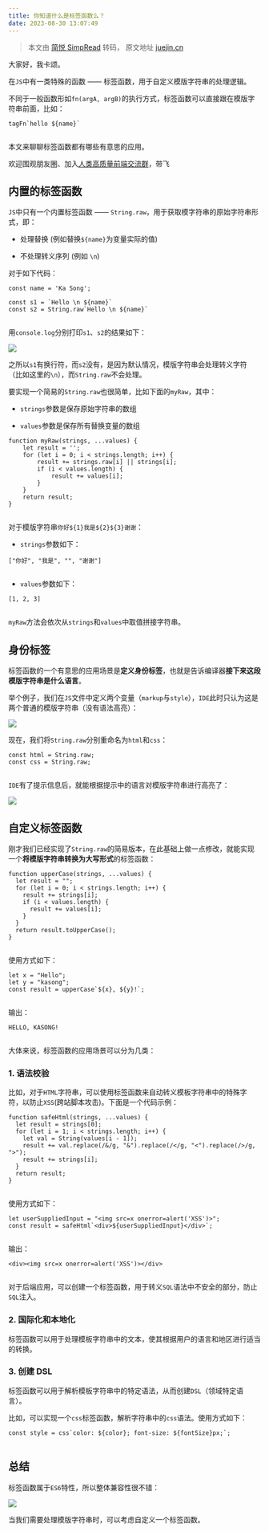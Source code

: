 ```yaml
---
title: 你知道什么是标签函数么？
date: 2023-08-30 13:07:49
---
```


> 本文由 [简悦 SimpRead](http://ksria.com/simpread/) 转码， 原文地址 [juejin.cn](https://juejin.cn/post/7272714715020869686)

大家好，我卡颂。

在`JS`中有一类特殊的函数 —— 标签函数，用于自定义模版字符串的处理逻辑。

不同于一般函数形如`fn(argA, argB)`的执行方式，标签函数可以直接跟在模版字符串前面，比如：

```
tagFn`hello ${name}`


```

本文来聊聊标签函数都有哪些有意思的应用。

欢迎围观朋友圈、加入[人类高质量前端交流群](https://juejin.cn/user/1943592291009511/pins "https://juejin.cn/user/1943592291009511/pins")，带飞

内置的标签函数
-------

`JS`中只有一个内置标签函数 —— `String.raw`，用于获取模字符串的原始字符串形式，即：

*   处理替换 (例如替换`${name}`为变量实际的值)
    
*   不处理转义序列 (例如 `\n`)
    

对于如下代码：

```
const name = 'Ka Song';

const s1 = `Hello \n ${name}`
const s2 = String.raw`Hello \n ${name}`


```

用`console.log`分别打印`s1`、`s2`的结果如下：

![](https://p3-juejin.byteimg.com/tos-cn-i-k3u1fbpfcp/6f7bab51cc63488b94db59a5641d5c65~tplv-k3u1fbpfcp-zoom-in-crop-mark:1512:0:0:0.awebp#?w=1306&h=410&s=57347&e=png&b=fefefe)

之所以`s1`有换行符，而`s2`没有，是因为默认情况，模版字符串会处理转义字符（比如这里的`\n`），而`String.raw`不会处理。

要实现一个简易的`String.raw`也很简单，比如下面的`myRaw`，其中：

*   `strings`参数是保存原始字符串的数组
    
*   `values`参数是保存所有替换变量的数组
    

```
function myRaw(strings, ...values) {
    let result = '';
    for (let i = 0; i < strings.length; i++) {
        result += strings.raw[i] || strings[i];
        if (i < values.length) {
            result += values[i];
        }
    }
    return result;
}


```

对于模版字符串`你好${1}我是${2}${3}谢谢`：

*   `strings`参数如下：

```
["你好", "我是", "", "谢谢"]


```

*   `values`参数如下：

```
[1, 2, 3]


```

`myRaw`方法会依次从`strings`和`values`中取值拼接字符串。

身份标签
----

标签函数的一个有意思的应用场景是**定义身份标签**，也就是告诉编译器**接下来这段模版字符串是什么语言**。

举个例子，我们在`JS`文件中定义两个变量（`markup`与`style`），`IDE`此时只认为这是两个普通的模版字符串（没有语法高亮）：

![](https://p3-juejin.byteimg.com/tos-cn-i-k3u1fbpfcp/b06bc1f665484768b259afb4f065671b~tplv-k3u1fbpfcp-zoom-in-crop-mark:1512:0:0:0.awebp#?w=1382&h=674&s=326380&e=png&b=181c21)

现在，我们将`String.raw`分别重命名为`html`和`css`：

```
const html = String.raw;
const css = String.raw;


```

`IDE`有了提示信息后，就能根据提示中的语言对模版字符串进行高亮了：

![](https://p3-juejin.byteimg.com/tos-cn-i-k3u1fbpfcp/3a3b4568e972443ea48cddc03b226050~tplv-k3u1fbpfcp-zoom-in-crop-mark:1512:0:0:0.awebp#?w=1118&h=732&s=471304&e=png&b=181c21)

自定义标签函数
-------

刚才我们已经实现了`String.raw`的简易版本，在此基础上做一点修改，就能实现一个**将模版字符串转换为大写形式**的标签函数：

```
function upperCase(strings, ...values) {
  let result = "";
  for (let i = 0; i < strings.length; i++) {
    result += strings[i];
    if (i < values.length) {
      result += values[i];
    }
  }
  return result.toUpperCase();
}


```

使用方式如下：

```
let x = "Hello";
let y = "kasong";
const result = upperCase`${x}, ${y}!`; 


```

输出：

```
HELLO, KASONG!


```

大体来说，标签函数的应用场景可以分为几类：

### 1. 语法校验

比如，对于`HTML`字符串，可以使用标签函数来自动转义模板字符串中的特殊字符，以防止`XSS`(跨站脚本攻击)。下面是一个代码示例：

```
function safeHtml(strings, ...values) {
  let result = strings[0];
  for (let i = 1; i < strings.length; i++) {
    let val = String(values[i - 1]);
    result += val.replace(/&/g, "&").replace(/</g, "<").replace(/>/g, ">");
    result += strings[i];
  }
  return result;
}


```

使用方式如下：

```
let userSuppliedInput = "<img src=x onerror=alert('XSS')>";
const result = safeHtml`<div>${userSuppliedInput}</div>`;


```

输出：

```
<div><img src=x onerror=alert('XSS')></div>


```

对于后端应用，可以创建一个标签函数，用于转义`SQL`语法中不安全的部分，防止`SQL`注入。

### 2. 国际化和本地化

标签函数可以用于处理模板字符串中的文本，使其根据用户的语言和地区进行适当的转换。

### 3. 创建 DSL

标签函数可以用于解析模板字符串中的特定语法，从而创建`DSL`（领域特定语言）。

比如，可以实现一个`css`标签函数，解析字符串中的`css`语法。使用方式如下：

```
const style = css`color: ${color}; font-size: ${fontSize}px;`;


```

总结
--

标签函数属于`ES6`特性，所以整体兼容性很不错：

![](https://p3-juejin.byteimg.com/tos-cn-i-k3u1fbpfcp/440c59a97a5c4049adb961c1bae0dbf0~tplv-k3u1fbpfcp-zoom-in-crop-mark:1512:0:0:0.awebp#?w=1564&h=792&s=115544&e=png&b=fdfdfd)

当我们需要处理模版字符串时，可以考虑自定义一个标签函数。